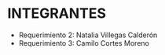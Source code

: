# INTEGRANTES

* Requerimiento 2: Natalia Villegas Calderón
* Requerimiento 3: Camilo Cortes Moreno

